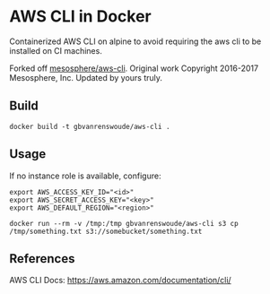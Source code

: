 # AWS CLI in Docker

Containerized AWS CLI on alpine to avoid requiring the aws cli to be installed on CI machines.

Forked off [mesosphere/aws-cli](https://github.com/mesosphere/aws-cli).
Original work Copyright 2016-2017 Mesosphere, Inc.
Updated by yours truly.

## Build

```
docker build -t gbvanrenswoude/aws-cli .
```

## Usage

If no instance role is available, configure:

```
export AWS_ACCESS_KEY_ID="<id>"
export AWS_SECRET_ACCESS_KEY="<key>"
export AWS_DEFAULT_REGION="<region>"
```

```
docker run --rm -v /tmp:/tmp gbvanrenswoude/aws-cli s3 cp /tmp/something.txt s3://somebucket/something.txt
```

## References

AWS CLI Docs: https://aws.amazon.com/documentation/cli/
